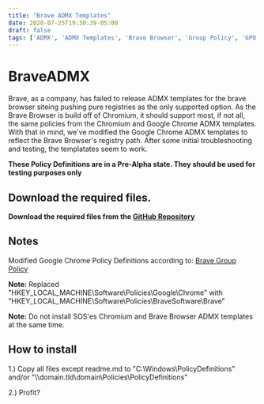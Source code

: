 ```yaml
---
title: "Brave ADMX Templates"
date: 2020-07-25T19:30:39-05:00
draft: false
tags: ['ADMX', 'ADMX Templates', 'Brave Browser', 'Group Policy', 'GPO']
---
```


# BraveADMX

Brave, as a company, has failed to release ADMX templates for the brave browser siteing pushing pure registries as the only supported option.
As the Brave Browser is build off of Chromium, it should support most, if not all, the same policies from the Chromium and Google Chrome ADMX templates.
With that in mind, we've modified the Google Chrome ADMX templates to reflect the Brave Browser's registry path. After some initial troubleshooting and testing, the templatates seem to work.

**These Policy Definitions are in a Pre-Alpha state. They should be used for testing purposes only**

## Download the required files.

**Download the required files from the [GitHub Repository](https://github.com/simeononsecurity/BraveADMX)**

## Notes

Modified Google Chrome Policy Definitions according to:
[Brave Group Policy](https://support.brave.com/hc/en-us/articles/360039248271-Group-Policy)

**Note:** Replaced "HKEY_LOCAL_MACHINE\Software\Policies\Google\Chrome" with "HKEY_LOCAL_MACHINE\Software\Policies\BraveSoftware\Brave"

**Note:** Do not install SOS'es Chromium and Brave Browser ADMX templates at the same time.

## How to install

1.) Copy all files except readme.md to "C:\Windows\PolicyDefinitions" and/or "\\\domain.tld\domain\Policies\PolicyDefinitions"

2.) Profit?